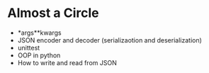 # Almost a Circle

* *args\**kwargs
* JSON encoder and decoder (serializaotion and deserialization)
* unittest
* OOP in python
* How to write and read from JSON
